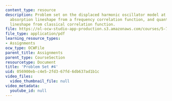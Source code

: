 ```yaml
---
content_type: resource
description: Problem set on the displaced harmonic oscillator model at finite temperature,
  absorption lineshape from a frequency correlation function, and quantum absorption
  lineshape from classical correlation function.
file: https://ol-ocw-studio-app-production.s3.amazonaws.com/courses/5-74-introductory-quantum-mechanics-ii-spring-2009/056900ebc4e52fd367fd6db637ad1b1c_MIT5_74s09_pset04.pdf
file_type: application/pdf
learning_resource_types:
- Assignments
ocw_type: OCWFile
parent_title: Assignments
parent_type: CourseSection
resourcetype: Document
title: 'Problem Set #4'
uid: 056900eb-c4e5-2fd3-67fd-6db637ad1b1c
video_files:
  video_thumbnail_file: null
video_metadata:
  youtube_id: null
---
```

